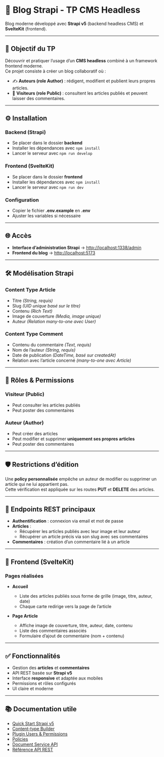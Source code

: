 # 📰 Blog Strapi - TP CMS Headless

Blog moderne développé avec **Strapi v5** (backend headless CMS) et **SvelteKit** (frontend).

---

## 🚀 Objectif du TP

Découvrir et pratiquer l’usage d’un **CMS headless** combiné à un framework frontend moderne.  
Ce projet consiste à créer un blog collaboratif où :

- ✍️ **Auteurs (role Author)** : rédigent, modifient et publient leurs propres articles.
- 👀 **Visiteurs (role Public)** : consultent les articles publiés et peuvent laisser des commentaires.

---

## ⚙️ Installation

### Backend (Strapi)

- Se placer dans le dossier **backend**
- Installer les dépendances avec `npm install`
- Lancer le serveur avec `npm run develop`

### Frontend (SvelteKit)

- Se placer dans le dossier **frontend**
- Installer les dépendances avec `npm install`
- Lancer le serveur avec `npm run dev`

### Configuration

- Copier le fichier **.env.example** en **.env**
- Ajuster les variables si nécessaire

---

## 🌐 Accès

- **Interface d’administration Strapi** → [http://localhost:1338/admin](http://localhost:1338/admin)
- **Frontend du blog** → [http://localhost:5173](http://localhost:5173)

---

## 🛠 Modélisation Strapi

### Content Type **Article**

- Titre _(String, requis)_
- Slug _(UID unique basé sur le titre)_
- Contenu _(Rich Text)_
- Image de couverture _(Media, image unique)_
- Auteur _(Relation many-to-one avec User)_

### Content Type **Comment**

- Contenu du commentaire _(Text, requis)_
- Nom de l’auteur _(String, requis)_
- Date de publication _(DateTime, basé sur createdAt)_
- Relation avec l’article concerné _(many-to-one avec Article)_

---

## 🔐 Rôles & Permissions

### Visiteur (Public)

- Peut consulter les articles publiés
- Peut poster des commentaires

### Auteur (Author)

- Peut créer des articles
- Peut modifier et supprimer **uniquement ses propres articles**
- Peut poster des commentaires

---

## 🛡 Restrictions d’édition

Une **policy personnalisée** empêche un auteur de modifier ou supprimer un article qui ne lui appartient pas.  
Cette vérification est appliquée sur les routes **PUT** et **DELETE** des articles.

---

## 📡 Endpoints REST principaux

- **Authentification** : connexion via email et mot de passe
- **Articles** :
  - Récupérer les articles publiés avec leur image et leur auteur
  - Récupérer un article précis via son slug avec ses commentaires
- **Commentaires** : création d’un commentaire lié à un article

---

## 🎨 Frontend (SvelteKit)

### Pages réalisées

- **Accueil**

  - Liste des articles publiés sous forme de grille (image, titre, auteur, date)
  - Chaque carte redirige vers la page de l’article

- **Page Article**

  - Affiche image de couverture, titre, auteur, date, contenu
  - Liste des commentaires associés
  - Formulaire d’ajout de commentaire (nom + contenu)

---

## ✅ Fonctionnalités

- Gestion des **articles** et **commentaires**
- API REST basée sur **Strapi v5**
- Interface **responsive** et adaptée aux mobiles
- Permissions et rôles configurés
- UI claire et moderne

---

## 📚 Documentation utile

- [Quick Start Strapi v5](https://docs.strapi.io/cms/quick-start)
- [Content-type Builder](https://docs.strapi.io/cms/features/content-type-builder)
- [Plugin Users & Permissions](https://docs.strapi.io/dev-docs/plugins/users-permissions)
- [Policies](https://docs.strapi.io/cms/backend-customization/policies)
- [Document Service API](https://docs.strapi.io/cms/api/document-service)
- [Référence API REST](https://docs.strapi.io/cms/api/rest)
